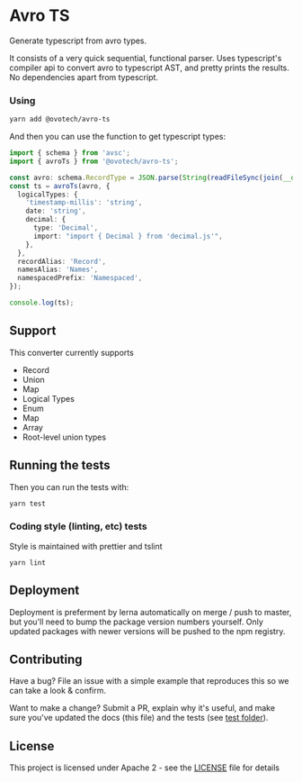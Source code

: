 # Avro TS

Generate typescript from avro types.

It consists of a very quick sequential, functional parser. Uses typescript's compiler api to convert avro to typescript AST, and pretty prints the results. No dependencies apart from typescript.

### Using

```bash
yarn add @ovotech/avro-ts
```

And then you can use the function to get typescript types:

```typescript
import { schema } from 'avsc';
import { avroTs } from '@ovotech/avro-ts';

const avro: schema.RecordType = JSON.parse(String(readFileSync(join(__dirname, 'avro', file))));
const ts = avroTs(avro, {
  logicalTypes: {
    'timestamp-millis': 'string',
    date: 'string',
    decimal: {
      type: 'Decimal',
      import: "import { Decimal } from 'decimal.js'",
    },
  },
  recordAlias: 'Record',
  namesAlias: 'Names',
  namespacedPrefix: 'Namespaced',
});

console.log(ts);
```

## Support

This converter currently supports

- Record
- Union
- Map
- Logical Types
- Enum
- Map
- Array
- Root-level union types

## Running the tests

Then you can run the tests with:

```bash
yarn test
```

### Coding style (linting, etc) tests

Style is maintained with prettier and tslint

```
yarn lint
```

## Deployment

Deployment is preferment by lerna automatically on merge / push to master, but you'll need to bump the package version numbers yourself. Only updated packages with newer versions will be pushed to the npm registry.

## Contributing

Have a bug? File an issue with a simple example that reproduces this so we can take a look & confirm.

Want to make a change? Submit a PR, explain why it's useful, and make sure you've updated the docs (this file) and the tests (see [test folder](test)).

## License

This project is licensed under Apache 2 - see the [LICENSE](LICENSE) file for details
